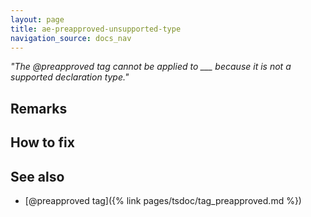 ```yaml
---
layout: page
title: ae-preapproved-unsupported-type
navigation_source: docs_nav
---
```


*"The @preapproved tag cannot be applied to ___ because it is not a supported declaration type."*

## Remarks

## How to fix

## See also

- [@preapproved tag]({% link pages/tsdoc/tag_preapproved.md %})
